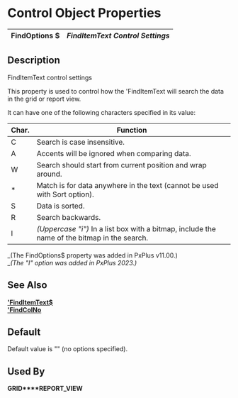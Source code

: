 # Control Object Properties

**FindOptions $** |  **_FindItemText_ _Control Settings_**  
---|---  
  
## Description

FindItemText control settings

This property is used to control how the 'FindItemText will search the data in the grid or report view.

It can have one of the following characters specified in its value:

|  **Char.** |  **Function**  
---|---  
C |  Search is case insensitive.  
A |  Accents will be ignored when comparing data.  
W |  Search should start from current position and wrap around.  
* |  Match is for data anywhere in the text (cannot be used with Sort option).  
S |  Data is sorted.  
R |  Search backwards.  
I |  _(Uppercase "i")_ In a list box with a bitmap, include the name of the bitmap in the search.  
  
_(The FindOptions$ property was added in PxPlus v11.00.)  
__(The "I" option was added in PxPlus 2023.)_

## See Also

[**'FindItemText$**](finditemtext.md)  
[**'FindColNo**](findcolno.md)

## Default

Default value is "" (no options specified).

## Used By

**GRID****REPORT_VIEW**

